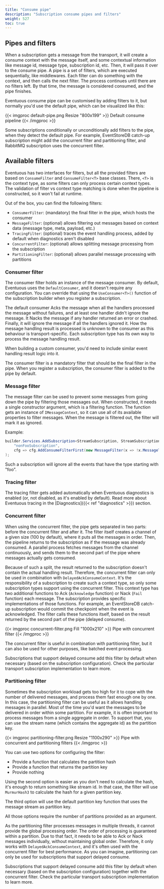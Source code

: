 ```yaml
---
title: "Consume pipe"
description: "Subscription consume pipes and filters"
weight: 527
toc: true
---
```


## Pipes and filters

When a subscription gets a message from the transport, it will create a consume context with the message itself, and some contextual information like message id, message type, subscription id, etc. Then, it will pass it over to the consume pipe. A pipe is a set of filters, which are executed sequentially, like middlewares. Each filter can do something with the context, and then calls the next filter. The process continues until there are no filters left. By that time, the message is considered consumed, and the pipe finishes.

Eventuous consume pipe can be customised by adding filters to it, but normally you'd use the default pipe, which can be visualized like this:

{{< imgproc default-pipe.png Resize "800x199" >}}
Default consume pipeline
{{< /imgproc >}}

Some subscriptions conditionally or unconditionally add filters to the pipe, when they detect the default pipe. For example, EventStoreDB catch-up subscription might add the concurrent filter and partitioning filter, and RabbitMQ subscription uses the concurrent filter.

## Available filters

Eventuous has two interfaces for filters, but all the provided filters are based on `ConsumeFilter` and `ConsumeFilter<T>` base classes. There, `<T>` is the context type, as some filters can only process certain context types. The validation of filter vs context type matching is done when the pipeline is constructed, so it won't fail at runtime.

Out of the box, you can find the following filters:
- `ConsumerFilter`: (mandatory) the final filter in the pipe, which hosts the consumer
- `MessageFilter`: (optional) allows filtering out messages based on context data (message type, meta, payload, etc.)
- `TracingFilter`: (optional) traces the event handling process, added by default when diagnostics aren't disabled
- `ConcurrentFilter`: (optional) allows splitting message processing from the subscription
- `PartitioningFilter`: (optional) allows parallel message processing with partitions

### Consumer filter

The consumer filter holds an instance of the message consumer. By default, Eventuous uses the `DefaultConsumer`, and it doesn't require any configuration. You can override that using the `UseConsumer<T>()` function of the subscription builder when you register a subscription.

The default consumer Acks the message when all the handlers processed the message without failures, and at least one handler didn't ignore the message. It Nacks the message if any handler returned an error or crashed. Finally, it will ignore the message if all the handlers ignored it. How the message handling result is processed is unknown to the consumer as this behaviour is transport-specific. Each subscription type has its own way to process the message handling result.

When building a custom consumer, you'd need to include similar event handling result logic into it.

The consumer filter is a mandatory filter that should be the final filter in the pipe. When you register a subscription, the consumer filter is added to the pipe by default.

### Message filter

The message filter can be used to prevent some messages from going down the pipe by filtering those messages out. When constructed, it needs a single constructor argument, which is a filtering function. The function gets an instance of `IMessageContext`, so it can use all of its available properties to filter messages. When the message is filtered out, the filter will mark it as ignored.

Example:

```csharp
builder.Services.AddSubscription<StreamSubscription, StreamSubscriptionOptions>(
    "nonFooSubscription",
    cfg => cfg.AddConsumeFilterFirst(new MessageFilter(x => !x.MessageType.StartWith("foo")))
);
```

Such a subscription will ignore all the events that have the type starting with "foo".

### Tracing filter

The tracing filter gets added automatically when Eventuous diagnostics is enabled (or, not disabled, as it's enabled by default). Read more about Eventuous tracing in the [Diagnostics]({{< ref "diagnostics" >}}) section.

### Concurrent filter

When using the concurrent filter, the pipe gets separated in two parts: before the concurrent filter and after it. The filter itself creates a channel of a given size (100 by default), where it puts all the messages in order. Then, the pipeline returns to the subscription as if the message was already consumed. A parallel process fetches messages from the channel continuously, and sends them to the second part of the pipe where messages actually gets consumed.

Because of such a split, the result returned to the subscription doesn't contain the actual handling result. Therefore, the concurrent filter can only be used in combination with `DelayedAckConsumeContext`. It's the responsibility of a subscription to create such a context type, so only some subscription types support using the concurrent filter. This context type has two additional functions to Ack (`Acknowledge` function) or Nack (`Fail` function) each message. The subscription provides specific implementations of those functions. For example, an EventStoreDB catch-up subscription would commit the checkpoint when the event is acknowledged. The filter calls these functions itself, based on the result returned by the second part of the pipe (delayed consume).

{{< imgproc concurrent-filter.png Fill "1000x210" >}}
Pipe with concurrent filter
{{< /imgproc >}}

The concurrent filter is useful in combination with partitioning filter, but it can also be used for other purposes, like batched event processing.

Subscriptions that support delayed consume add this filter by default when necessary (based on the subscription configuration). Check the particular transport subscription implementation to learn more.

### Partitioning filter

Sometimes the subscription workload gets too high for it to cope with the number of delivered messages, and process them fast enough one by one. In this case, the partitioning filter can be useful as it allows handling messages in parallel. Most of the time you'd want the messages to be delivered in order within some partition. For example, it is often important to process messages from a single aggregate in order. To support that, you can use the stream name (which contains the aggregate id) as the partition key.

{{< imgproc partitioning-filter.png Resize "1100x290" >}}
Pipe with concurrent and partitioning filters
{{< /imgproc >}}

You can use two options for configuring the filter:
- Provide a function that calculates the partition hash
- Provide a function that returns the partition key
- Provide nothing

Using the second option is easier as you don't need to calculate the hash, it's enough to return something like stream id. In that case, the filter will use `MurmurHash3` to calculate the hash for a given partition key.

The third option will use the default partition key function that uses the message stream as partition key.

All those options require the number of partitions provided as an argument.

As the partitioning filter processes messages in multiple threads, it cannot provide the global processing order. The order of processing is guaranteed within a partition. Due to that fact, it needs to be able to Ack or Nack messages individually, without maintaining global order. Therefore, it only works with `DelayedAckConsumeContext`, and it's often used with the concurrent filter for best performance. As you can imagine, partitioning can only be used for subscriptions that support delayed consume. 

Subscriptions that support delayed consume add this filter by default when necessary (based on the subscription configuration) together with the concurrent filter. Check the particular transport subscription implementation to learn more.

